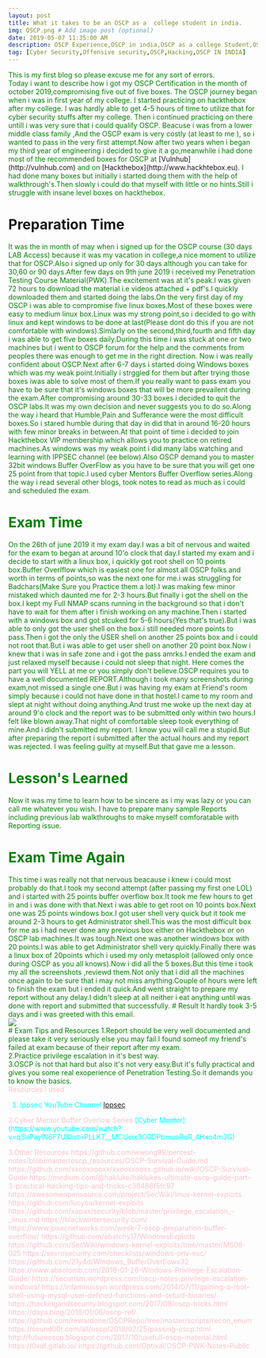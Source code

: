 ```yaml
---
layout: post
title: What it takes to be an OSCP as a  college student in india.
img: OSCP.png # Add image post (optional)
date: 2019-05-07 11:35:00 AM
description: OSCP Experience,OSCP in india,OSCP as a college Student,OSCP Resources,Noob to OSCP
tag: [Cyber Security,Offensive security,OSCP,Hacking,OSCP IN INDIA]
---
```


<span style="color:green">
This is my first  blog so please excuse me for any sort of errors.<br />
 </span>

<span style="color:green">
Today i want to describe how i got my OSCP  Certification in the month of october 2019,compromising five out of five boxes.
The OSCP journey began when i was in first year of my college. I started practicing on hackthebox after my college. I was hardly able to get 4-5 hours of time to utilize that for cyber security stuffs after my college. Then i continued practicing on there untill i was very sure that i could qualify OSCP. Beacuse i was from a  lower middle class family ,And the OSCP exam is very costly (at least to me ), so i wanted to pass in the very first attempt.Now after two years when i began my third year of engineering i decided to give it a go,meanwhile i had done most of the recommended boxes for OSCP at</span> [Vulnhub](http://vulnhub.com)  <span style="color:green">  and on </span> [Hackthebox](http://www.hackhtebox.eu). <span style="color:green"> I had done many boxes but initially i started doing them with the help of  walkthrough's.Then slowly i could do that myself with little or no  hints.Still i struggle with insane level boxes on hackthebox. </span>

# Preparation Time
<span style="color:green">
It was the in  month of may when i signed up for the OSCP course (30 days LAB Access) because it was my vacation in college,a nice moment to utilize that for OSCP.Also i signed up only for 30 days although you can take for 30,60 or 90 days.After few days on 9th june 2019 i received my Penetration Testing Course Material(PWK).The excitement was at it's peak.I was given 72 hours to download the material i.e videos attached + pdf's.I quickly downloaded them and started doing the labs.On the very first day of my OSCP i was able to compromise five linux boxes.Most of these boxes were easy to medium linux box.Linux was my strong point,so i decided to go with linux and kept windows to be done at last(Please dont do this if you are not comfortable with windows).Simlarly on the second,third,fourth and fifth day i was able to get five boxes daily.During this time i was stuck at one or two machines but i went to OSCP forum for the help and the comments from peoples there was enough to get me in the right direction.

<span style="color:green">
Now i was really confident about OSCP.Next after 6-7 days i started doing Windows boxes which was my weak point.Initially i strggled for them but after trying those boxes iwas able to solve most of them.If you really want to pass exam you have to be sure that it's windows boxes that will be more prevailent during the exam.After compromising around 30-33 boxes i decided to quit the OSCP labs.It was my own decision and never suggests you to do so.Along the way i heard that Humble,Pain and Sufferance were the most difficult boxes.So i stared humble during that day in did that in around 16-20 hours with few minor breaks in between.At that point of time i decided to join Hackthebox VIP membership which allows you to practice on retired machines.As windows was my weak point i did many labs watching and learning with IPPSEC channel (ee below).Also OSCP demand you to master 32bit windows Buffer OverFlow as you have to be sure that you will get one 25 point from that topic.I used cyber Mentors Buffer Overflow series.Along the way i read several other blogs, took notes to read as much as i could and scheduled the exam.
</span>

# Exam Time
<span style="color:green">
On the 26th of june 2019 it my exam day.I was a bit of nervous and waited for the exam to began at around 10'o clock that day.I started my exam and i decide to start with a linux box, i quickly got root shell on 10 points box.Buffer Overlflow which is easiest one for almost all OSCP folks and worth in terms of points,so was the next one for me.i was struggling for Badchars(Make Sure you Practice them a lot).I was making few minor mistaked which daunted me for 2-3 hours.But finally i got the shell on the box.I kept my Full NMAP scans running in the background so that i don't have to wait for them after i finish working on any machine.Then i started with a windows box and got  stcuked for 5-6 hours(Yes that's true).But i  was able to only got the user shell on the box.i still needed  more points to pass.Then i got the only the USER shell on another 25 points box and i could not root that.But i was able to get user shell  on another 20 point box.Now i knew that i was in safe zone and i got the pass amrks.I ended the exam and just relaxed myself because i could not sleep that night.
 </span>
<span style="color:green">
Here comes the part you will YELL at me or you simply don't believe.OSCP requires you to have a  well documented  REPORT.Although i took many screenshots during exam,not missed a single one.But i was having my exam at Friend's room simply because i could not have done in that hostel.I came to my room and slept at night without doing anything.And trust me woke up the next day at around 9'o clock and the report was to be submitted only within two hours.I felt like blown away.That night of comfortable sleep took everything of mine.And i didn't submitted my report.
 </span>
<span style="color:green">
I know you will call me a stupid.But after preparing the report i submitted after the actual hours and my report was rejected.
I was feeling guilty at myself.But that gave me a lesson.
</span>

# Lesson's Learned
<span style="color:green">
Now it was my time to learn how to be sincere as i my was lazy or you can call me whatever you wish.
I have to prepare many sample Reports including previous lab walkthroughs to make myself comforatable with Reporting issue.
 </span>

# Exam Time Again
<span style="color:green">
This time i was really not that nervous beacause i knew i could most probably do that.I took my second attempt (after passing my first one LOL) and i started with 25 points  buffer  overflow box.It took  me few hours to get in and i was done with that.Next i was able to get root on 10 points box.Next one was 25 points windows box.I got user shell very quick but it took me around 2-3 hours to get Administrator shell.This was the most difficult box for me as i had never done any previous box either on Hackthebox or on OSCP lab machines.It was tough.Next one was another windows box with 20 points.I was able to get Administrator shell very quickly.Finally there was a linux box of 20points which i used my only metasploit (allowed only once during OSCP as you all knows).Now i did  all the 5 boxes.But this time i took my all the screenshots ,reviewd them.Not only that i did all the machines once again to be sure that i may not miss anything.Couple of hours were left to finish the exam but i ended it quick.And went straight to prepare my report without any delay.I didn't sleep at all neither i eat anything until was done with report and submitted that successfully.
</span>
# Result 
<span style="color:green">
It hardly took  3-5 days and i was greeted with this email. <br />
<img src="{{site.baseurl}}/assets/img/email.png">
<br />
</span>
# Exam Tips and Resources

<span style="color:green">
1.Report should be very well documented and please take it very seriously else you may fail.I found someof my friend's failed at exam because of their report after my exam.<br />
2.Practice privilege escalation in it's best way. <br />
3.OSCP is not that hard but also it's not very easy.But it's fully practical and gives you some real exoperience of Penetration Testing.So it demands you to know the basics. <br />
</span>
<span style="color:pink">
Resources i used
 </span>
 <span style="color:cyan">
 
 1. Ippsec YouTube Channel</span>
 [Ippsec](https://www.youtube.com/channel/UCa6eh7gCkpPo5XXUDfygQQA) 
 
 <span style="color:pink">
 2.Cyber Mentor Buffer Overlow Series 
</span> [Cyber Mentor] (https://www.youtube.com/watch?v=qSnPayW6F7U&list=PLLKT__MCUeix3O0DPbmuaRuR_4Hxo4m3G) 
 <span style="color:pink">
 <p>3.Other Resources https://github.com/wwong99/pentest-notes/blob/master/oscp_resources/OSCP-Survival-Guide.md
 https://github.com/xxooxxooxx/xxooxxooxx.github.io/wiki/OSCP-Survival-Guide
 https://medium.com/@hakluke/haklukes-ultimate-oscp-guide-part-3-practical-hacking-tips-and-tricks-c38486f5fc97
 https://awesomeopensource.com/project/SecWiki/linux-kernel-exploits
 https://github.com/lucyoa/kernel-exploits
 https://github.com/xapax/security/blob/master/privilege_escalation_-_linux.md
 https://blackwintersecurity.com/
 https://www.jpsecnetworks.com/week-7-oscp-preparation-buffer-overflow/
 https://github.com/abatchy17/WindowsExploits
 https://github.com/SecWiki/windows-kernel-exploits/tree/master/MS08-025
 https://sevrosecurity.com/checklists/windows-priv-esc/
 https://github.com/21y4d/Windows_BufferOverflowx32
 https://www.absolomb.com/2018-01-26-Windows-Privilege-Escalation-Guide/
 https://securism.wordpress.com/oscp-notes-privilege-escalation-windows/
 https://infamoussyn.wordpress.com/2014/07/11/gaining-a-root-shell-using-mysql-user-defined-functions-and-setuid-binaries/
 https://hackingandsecurity.blogspot.com/2017/09/oscp-tricks.html
 https://daya.blog/2018/01/06/oscp-ref/
 https://github.com/rewardone/OSCPRepo/tree/master/scripts/recon_enum
 https://scund00r.com/all/oscp/2018/02/25/passing-oscp.html
 http://futureoscp.blogspot.com/2017/10/usefull-oscp-material.html
 https://0xdf.gitlab.io/
 https://github.com/Optixal/OSCP-PWK-Notes-Public
 </p></span>
 
 
 
 
 

